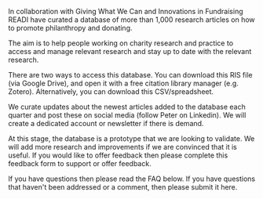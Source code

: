 In collaboration with Giving What We Can and Innovations in Fundraising READI have curated a database of more than 1,000 research articles on how to promote philanthropy and donating. 

The aim is to help people working on charity research and practice to access and manage relevant research and stay up to date with the relevant research.

There are two ways to access this database. You can download this RIS file (via Google Drive), and open it with a free citation library manager (e.g. Zotero). Alternatively, you can download this CSV/spreadsheet.

We curate updates about the newest articles added to the database each quarter and post these on social media (follow Peter on Linkedin). We will create a dedicated account or newsletter if there is demand.

At this stage, the database is a prototype that we are looking to validate. We will add more research and improvements if we are convinced that it is useful. If you would like to offer feedback then please complete this feedback form to support or offer feedback.

If you have questions then please read the FAQ below. If you have questions that haven't been addressed or a comment, then please submit it here.
